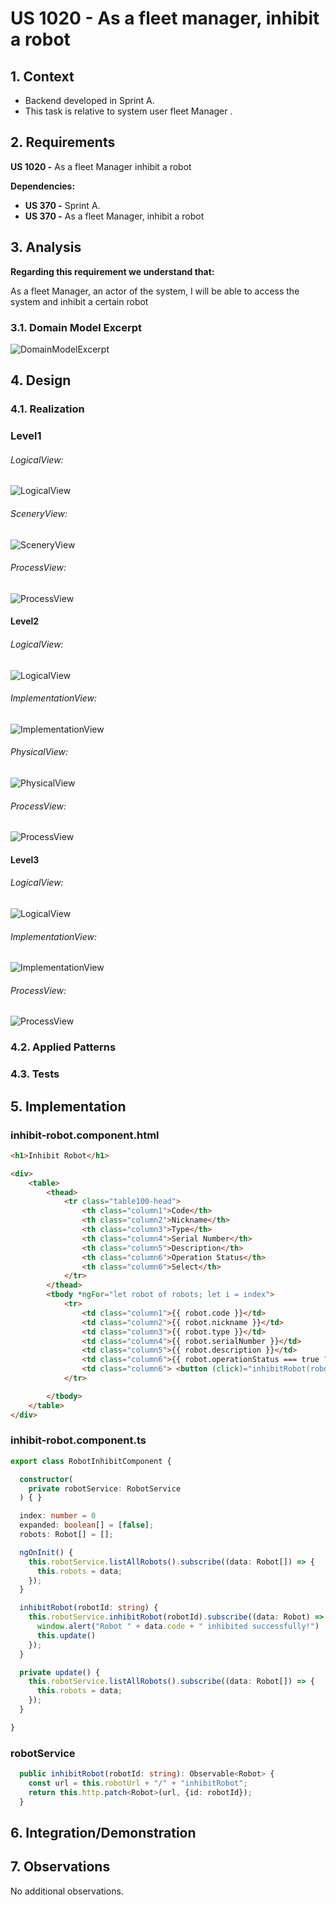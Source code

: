 # US 1020 - As a fleet manager, inhibit a robot 

## 1. Context

* Backend developed in Sprint A.
* This task is relative to system user fleet Manager .

## 2. Requirements

**US 1020 -** As a fleet Manager inhibit a robot 

**Dependencies:**
- **US 370 -** Sprint A.
- **US 370 -** As a fleet Manager, inhibit a robot

## 3. Analysis

**Regarding this requirement we understand that:**

As a fleet Manager, an actor of the system, I will be able to access the system and 
inhibit a certain robot 

### 3.1. Domain Model Excerpt
![DomainModelExcerpt](Diagrams/DomainModelExcerpt.svg)


## 4. Design

### 4.1. Realization

### Level1
###### LogicalView:
![LogicalView](Diagrams/Level1/LogicalView.svg)

###### SceneryView:
![SceneryView](Diagrams/Level1/SceneryView.svg)

###### ProcessView:
![ProcessView](Diagrams/Level1/ProcessView.svg)

#### Level2

###### LogicalView:

![LogicalView](Diagrams/Level2/LogicalView.svg)

###### ImplementationView:
![ImplementationView](Diagrams/Level2/ImplementationView.svg)

###### PhysicalView:
![PhysicalView](Diagrams/Level2/PhysicalView.svg)

###### ProcessView:
![ProcessView](Diagrams/Level2/ProcessView.svg)

#### Level3
###### LogicalView:
![LogicalView](Diagrams/Level3/LogicalView.svg)

###### ImplementationView:
![ImplementationView](Diagrams/Level3/ImplementationView.svg)

###### ProcessView:
![ProcessView](Diagrams/Level3/ProcessView.svg)


### 4.2. Applied Patterns


### 4.3. Tests

## 5. Implementation

### inhibit-robot.component.html

```html
<h1>Inhibit Robot</h1>

<div>
    <table>
        <thead>
            <tr class="table100-head">
                <th class="column1">Code</th>
                <th class="column2">Nickname</th>
                <th class="column3">Type</th>
                <th class="column4">Serial Number</th>
                <th class="column5">Description</th>
                <th class="column6">Operation Status</th>
                <th class="column6">Select</th>
            </tr>
        </thead>
        <tbody *ngFor="let robot of robots; let i = index">
            <tr>
                <td class="column1">{{ robot.code }}</td>
                <td class="column2">{{ robot.nickname }}</td>
                <td class="column3">{{ robot.type }}</td>
                <td class="column4">{{ robot.serialNumber }}</td>
                <td class="column5">{{ robot.description }}</td>
                <td class="column6">{{ robot.operationStatus === true ? 'Working' : 'Disabled' }}</td>
                <td class="column6"> <button (click)="inhibitRobot(robot.code)">Inhibit</button> </td>
            </tr>

        </tbody>
    </table>
</div>
```

### inhibit-robot.component.ts

```typescript
export class RobotInhibitComponent {

  constructor(
    private robotService: RobotService
  ) { }

  index: number = 0
  expanded: boolean[] = [false];
  robots: Robot[] = [];

  ngOnInit() {
    this.robotService.listAllRobots().subscribe((data: Robot[]) => {
      this.robots = data;
    });
  }

  inhibitRobot(robotId: string) {
    this.robotService.inhibitRobot(robotId).subscribe((data: Robot) => {
      window.alert("Robot " + data.code + " inhibited successfully!")
      this.update()
    });
  }

  private update() {
    this.robotService.listAllRobots().subscribe((data: Robot[]) => {
      this.robots = data;
    });
  }

}

```

### robotService

```typescript
  public inhibitRobot(robotId: string): Observable<Robot> {
    const url = this.robotUrl + "/" + "inhibitRobot";
    return this.http.patch<Robot>(url, {id: robotId});
  }
```

## 6. Integration/Demonstration

## 7. Observations

No additional observations.
